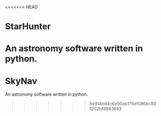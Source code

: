 <<<<<<< HEAD
# StarHunter
An astronomy software written in python.
=======
# SkyNav
An astronomy software written in python.
>>>>>>> 8e914ed4c6e90ab176ef086bc801202bf3863653
